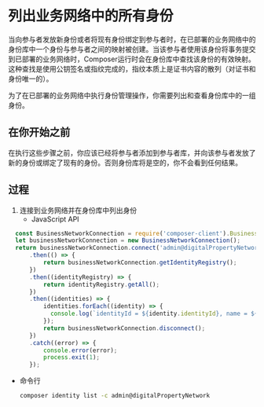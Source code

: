 # 列出业务网络中的所有身份

当向参与者发放新身份或者将现有身份绑定到参与者时，在已部署的业务网络中的身份库中一个身份与参与者之间的映射被创建。当该参与者使用该身份将事务提交到已部署的业务网络时，Composer运行时会在身份库中查找该身份的有效映射。这种查找是使用公钥签名或指纹完成的，指纹本质上是证书内容的散列（对证书和身份唯一的）。

为了在已部署的业务网络中执行身份管理操作，你需要列出和查看身份库中的一组身份。

## 在你开始之前

在执行这些步骤之前，你应该已经将参与者添加到参与者库，并向该参与者发放了新的身份或绑定了现有的身份。否则身份库将是空的，你不会看到任何结果。

## 过程

1. 连接到业务网络并在身份库中列出身份
   - JavaScript API
```javascript
  const BusinessNetworkConnection = require('composer-client').BusinessNetworkConnection;
  let businessNetworkConnection = new BusinessNetworkConnection();
  return businessNetworkConnection.connect('admin@digitalPropertyNetwork')
      .then(() => {
          return businessNetworkConnection.getIdentityRegistry();
      })
      .then((identityRegistry) => {
          return identityRegistry.getAll();
      })
      .then((identities) => {
          identities.forEach((identity) => {
            console.log(`identityId = ${identity.identityId}, name = ${identity.name}, state = ${identity.state}`);
          });
          return businessNetworkConnection.disconnect();
      })
      .catch((error) => {
          console.error(error);
          process.exit(1);
      });
```

- 命令行
  ```bash
  composer identity list -c admin@digitalPropertyNetwork
  ```
